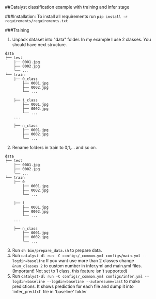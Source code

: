 ##Catalyst classification example with training and infer stage

###Installation:
To install all requirements run `pip install -r requirements/requirements.txt`

###Training
1. Unpack dataset into "data" folder. In my example I use 2 classes. You should have next structure.
```
data
├── test
    ├── 0001.jpg
    ├── 0002.jpg 
    └── ... 
└── train
    ├── 0_class
        ├── 0001.jpg
        ├── 0002.jpg 
        └── ... 

    ├── 1_class
        ├── 0001.jpg
        ├── 0002.jpg 
        └── ... 
    ...

    ├── n_class
        ├── 0001.jpg
        ├── 0002.jpg 
        └── ... 
```

2. Rename folders in train to 0,1,... and so on. 
```
data
├── test
    ├── 0001.jpg
    ├── 0002.jpg 
    └── ... 
└── train
    ├── 0
        ├── 0001.jpg
        ├── 0002.jpg 
        └── ... 

    ├── 1
        ├── 0001.jpg
        ├── 0002.jpg 
        └── ... 
    ...

    ├── n_class
        ├── 0001.jpg
        ├── 0002.jpg 
        └── ... 
```
3. Run `sh bin/prepare_data.sh` to prepare data.
4. Run `catalyst-dl run -C configs/_common.yml configs/main.yml --logdir=baseline` If you want use more than 2 classes change `&num_classes 2` to custom number in infer.yml and main.yml files. (Important! Not set to 1 class, this feature isn't supported)
5. Run `catalyst-dl run -C configs/_common.yml configs/infer.yml --logdir=baseline --logdir=baseline --autoresume=last` to make predictions. It shows prediction for each file and dump it into 'infer_pred.txt' file in 'baseline' folder
